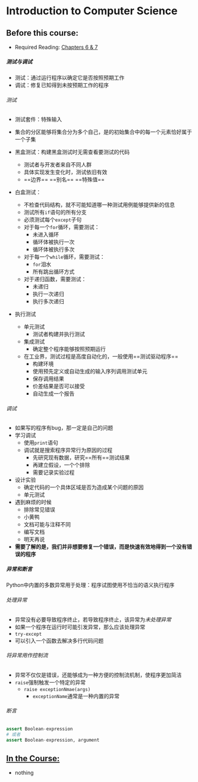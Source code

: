 # Introduction to Computer Science

## Before this course:
* Required Reading:  <a href=../Resources/Python编程导论.pdf>Chapters 6 & 7</a>

##### 测试与调试

* 测试：通过运行程序以确定它是否按照预期工作
* 调试：修复已知得到未按预期工作的程序

###### 测试

* 测试套件：特殊输入
* 集合的分区能够将集合分为多个自己，是的初始集合中的每一个元素恰好属于一个子集

* 黑盒测试：构建黑盒测试时无需查看要测试的代码
  * 测试者与开发者来自不同人群
  * 具体实现发生变化时，测试依旧有效
  * ==边界== ==别名== ==特殊值==
* 白盒测试：
  * 不检查代码结构，就不可能知道哪一种测试用例能够提供新的信息
  * 测试所有`if`语句的所有分支
  * 必须测试每个`except`子句
  * 对于每一个`for`循环，需要测试：
    * 未进入循环
    * 循环体被执行一次
    * 循环体被执行多次
  * 对于每一个`while`循环，需要测试：
    * `for`泪水
    * 所有跳出循环方式
  * 对于递归函数，需要测试：
    * 未递归
    * 执行一次递归
    * 执行多次递归
* 执行测试
  * 单元测试
    * 测试者构建并执行测试
  * 集成测试
    * 确定整个程序能够按照预期运行
  * 在工业界，测试过程是高度自动化的，一般使用==测试驱动程序==
    * 构建环境
    * 使用预先定义或自动生成的输入序列调用测试单元
    * 保存调用结果
    * 价差结果是否可以接受
    * 自动生成一个报告

###### 调试

* 如果写的程序有bug，那一定是自己的问题
* 学习调试
  * 使用`print`语句
  * 调试就是搜索程序异常行为原因的过程
    * 先研究现有数据，研究==所有==测试结果
    * 再建立假设，一个个排除
    * 需要记录实验过程
* 设计实验
  * 确定代码的一个具体区域是否为造成某个问题的原因
  * 单元测试
* 遇到麻烦的时候
  * 排除常见错误
  * 小黄鸭
  * 文档可能与注释不同
  * 编写文档
  * 明天再说
* **需要了解的是，我们并非想要修复一个错误，而是快速有效地得到一个没有错误的程序**

##### 异常和断言

Python中内置的多数异常用于处理：程序试图使用不恰当的语义执行程序

###### 处理异常

* 异常没有必要导致程序终止，若导致程序终止，该异常为*未处理异常*
* 如果一个程序在运行时可能引发异常，那么应该处理异常
* `try-except`
* 可以引入一个函数去解决多行代码问题

###### 将异常用作控制流

* 异常不仅仅是错误，还能够成为一种方便的控制流机制，使程序更加简洁
* `raise`强制触发一个特定的异常
  * `raise exceptionNmae(args)`
    * `exceptionName`通常是一种内置的异常

###### 断言

```python
assert Boolean-expression
# 或者
assert Boolean-expression, argument
```


## [In the Course:](https://www.youtube.com/watch?v=nykOeWgQcHM&list=PLUl4u3cNGP63WbdFxL8giv4yhgdMGaZNA&index=7&ab_channel=MITOpenCourseWare) 

* nothing 

